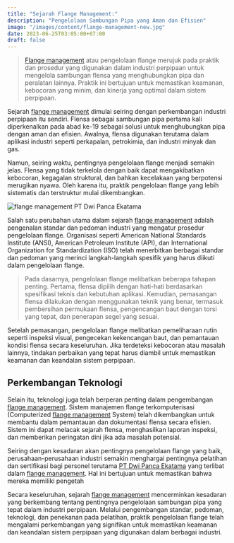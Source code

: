 ```yaml
---
title: "Sejarah Flange Management:"
description: "Pengelolaan Sambungan Pipa yang Aman dan Efisien"
image: "/images/content/flange-management-new.jpg"
date: 2023-06-25T03:05:00+07:00
draft: false
---
```


>[Flange management](https://www.dwipancabolting.id/contact) atau pengelolaan flange merujuk pada praktik dan prosedur yang digunakan dalam industri perpipaan untuk mengelola sambungan flensa yang menghubungkan pipa dan peralatan lainnya. Praktik ini bertujuan untuk memastikan keamanan, kebocoran yang minim, dan kinerja yang optimal dalam sistem perpipaan.

Sejarah [flange management](https://www.dwipancabolting.id/contact) dimulai seiring dengan perkembangan industri perpipaan itu sendiri. Flensa sebagai sambungan pipa pertama kali diperkenalkan pada abad ke-19 sebagai solusi untuk menghubungkan pipa dengan aman dan efisien. Awalnya, flensa digunakan terutama dalam aplikasi industri seperti perkapalan, petrokimia, dan industri minyak dan gas.

Namun, seiring waktu, pentingnya pengelolaan flange menjadi semakin jelas. Flensa yang tidak terkelola dengan baik dapat mengakibatkan kebocoran, kegagalan struktural, dan bahkan kecelakaan yang berpotensi merugikan nyawa. Oleh karena itu, praktik pengelolaan flange yang lebih sistematis dan terstruktur mulai dikembangkan.

![flange management PT Dwi Panca Ekatama](/images/content/flange-management-new.png "flange management PT Dwi Panca Ekatama")

Salah satu perubahan utama dalam sejarah [flange management](https://www.dwipancabolting.id/contact) adalah pengenalan standar dan pedoman industri yang mengatur prosedur pengelolaan flange. Organisasi seperti American National Standards Institute (ANSI), American Petroleum Institute (API), dan International Organization for Standardization (ISO) telah menerbitkan berbagai standar dan pedoman yang merinci langkah-langkah spesifik yang harus diikuti dalam pengelolaan flange.

>Pada dasarnya, pengelolaan flange melibatkan beberapa tahapan penting. Pertama, flensa dipilih dengan hati-hati berdasarkan spesifikasi teknis dan kebutuhan aplikasi. Kemudian, pemasangan flensa dilakukan dengan menggunakan teknik yang benar, termasuk pembersihan permukaan flensa, pengencangan baut dengan torsi yang tepat, dan penerapan segel yang sesuai.

Setelah pemasangan, pengelolaan flange melibatkan pemeliharaan rutin seperti inspeksi visual, pengecekan kekencangan baut, dan pemantauan kondisi flensa secara keseluruhan. Jika terdeteksi kebocoran atau masalah lainnya, tindakan perbaikan yang tepat harus diambil untuk memastikan keamanan dan keandalan sistem perpipaan.

## Perkembangan Teknologi

Selain itu, teknologi juga telah berperan penting dalam pengembangan [flange management](https://www.dwipancabolting.id/contact). Sistem manajemen flange terkomputerisasi (Computerized [flange management](https://www.dwipancabolting.id/contact) System) telah dikembangkan untuk membantu dalam pemantauan dan dokumentasi flensa secara efisien. Sistem ini dapat melacak sejarah flensa, menghasilkan laporan inspeksi, dan memberikan peringatan dini jika ada masalah potensial.

Seiring dengan kesadaran akan pentingnya pengelolaan flange yang baik, perusahaan-perusahaan industri semakin menghargai pentingnya pelatihan dan sertifikasi bagi personel terutama [PT Dwi Panca Ekatama](https://www.dwipancabolting.id/contact) yang terlibat dalam [flange management](https://www.dwipancabolting.id/contact). Hal ini bertujuan untuk memastikan bahwa mereka memiliki pengetah

Secara keseluruhan, sejarah [flange management](https://www.dwipancabolting.id/contact) mencerminkan kesadaran yang berkembang tentang pentingnya pengelolaan sambungan pipa yang tepat dalam industri perpipaan. Melalui pengembangan standar, pedoman, teknologi, dan penekanan pada pelatihan, praktik pengelolaan flange telah mengalami perkembangan yang signifikan untuk memastikan keamanan dan keandalan sistem perpipaan yang digunakan dalam berbagai industri.